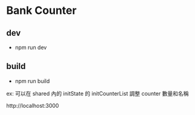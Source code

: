 # Bank Counter

## dev

- npm run dev

## build

- npm run build

ex: 可以在 shared 內的 initState 的 initCounterList 調整 counter 數量和名稱

http://localhost:3000
